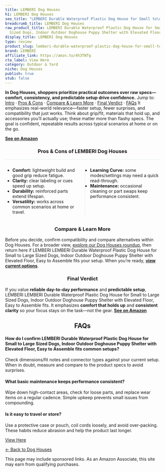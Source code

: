 ```yaml
---
title: LEMBERI Dog Houses
h1: LEMBERI Dog Houses
seo_title: "LEMBERI Durable Waterproof Plastic Dog House for Small to\u2026"
breadcrumb_title: LEMBERI Dog Houses
raw_product_title: LEMBERI Durable Waterproof Plastic Dog House for Small to Large
  Sized Dogs, Indoor Outdoor Doghouse Puppy Shelter with Elevated Floor, Easy to Assemble
display_title: LEMBERI Dog Houses
type: review
product_slug: lemberi-durable-waterproof-plastic-dog-house-for-small-to-large-sized-d-a44c0c9d
brand: LEMBERI
affiliate_link: https://amzn.to/4h3TWTq
cta_label: View Here
category: Outdoor & Yard
niche: Dog Houses
publish: true
stub: false
---
```


<div id="intro" class="full-width"><p><strong>In Dog Houses, shoppers prioritize practical outcomes over raw specs&mdash;comfort, consistency, and predictable setup drive confidence.</strong> Jump to: <a href="#intro">Intro</a> · <a href="#pros-cons">Pros &amp; Cons</a> · <a href="#compare-more">Compare &amp; Learn More</a> · <a href="#verdict">Final Verdict</a> · <a href="#faqs">FAQs</a> It emphasizes real-world relevance&mdash;faster setup, fewer surprises, and compatibility that just works. Think about grip/fit, materials that hold up, and accessories you’ll actually use; these matter more than flashy specs. The goal is confident, repeatable results across typical scenarios at home or on the go.</p><p><a href="https://amzn.to/4h3TWTq" rel="nofollow sponsored noopener" target="_blank"><strong>See on Amazon</strong></a></p></div>
<h3 id="pros-cons" style="text-align:center;">Pros &amp; Cons of LEMBERI Dog Houses</h3>
<div class="pc-grid" style="display:grid;grid-template-columns:1fr 1fr;gap:16px;border-top:1px solid #e5e7eb;padding-top:12px;">
  <ul>
    <li><strong>Comfort:</strong> lightweight build and good grip reduce fatigue.</li>
    <li><strong>Clarity:</strong> clear labeling or cues speed up setup.</li>
    <li><strong>Durability:</strong> reinforced parts extend lifespan.</li>
    <li><strong>Versatility:</strong> works across common scenarios at home or travel.</li>
  </ul>
  <ul style="border-left:1px solid #e5e7eb;padding-left:16px;">
    <li><strong>Learning Curve:</strong> some modes/settings may need a quick read-through.</li>
    <li><strong>Maintenance:</strong> occasional cleaning or part swaps keep performance consistent.</li>
  </ul>
</div>


<h3 id="compare-more" style="text-align:center;">Compare &amp; Learn More</h3>
<p>Before you decide, confirm compatibility and compare alternatives within Dog Houses. For a broader view, <a href="#">explore our Dog Houses roundup</a>, then return here if LEMBERI LEMBERI Durable Waterproof Plastic Dog House for Small to Large Sized Dogs, Indoor Outdoor Doghouse Puppy Shelter with Elevated Floor, Easy to Assemble fits your setup. When you’re ready, <a href="https://amzn.to/4h3TWTq" rel="nofollow sponsored noopener" target="_blank"><strong>view current options</strong></a>.</p>

<h3 id="verdict" style="text-align:center;">Final Verdict</h3>
<p>If you value <strong>reliable day-to-day performance</strong> and <strong>predictable setup</strong>, LEMBERI LEMBERI Durable Waterproof Plastic Dog House for Small to Large Sized Dogs, Indoor Outdoor Doghouse Puppy Shelter with Elevated Floor, Easy to Assemble fits. It emphasizes <strong>comfort that holds up</strong> and <strong>consistent clarity</strong> so your focus stays on the task&mdash;not the gear. <a href="https://amzn.to/4h3TWTq" rel="nofollow sponsored noopener" target="_blank"><strong>See on Amazon</strong></a></p>

<h2 id="faqs" style="text-align:center;">FAQs</h2>
<h4><strong>How do I confirm LEMBERI Durable Waterproof Plastic Dog House for Small to Large Sized Dogs, Indoor Outdoor Doghouse Puppy Shelter with Elevated Floor, Easy to Assemble fits common setups?</strong></h4>
<p>Check dimensions/fit notes and connector types against your current setup. When in doubt, measure and compare to the product specs to avoid surprises.</p>
<h4><strong>What basic maintenance keeps performance consistent?</strong></h4>
<p>Wipe down high-contact areas, check for loose parts, and replace wear items on a regular cadence. Simple upkeep prevents small issues from compounding.</p>
<h4><strong>Is it easy to travel or store?</strong></h4>
<p>Use a protective case or pouch, coil cords loosely, and avoid over-packing. These habits reduce abrasion and help the product last longer.</p>

<p><a class="btn" href="https://amzn.to/4h3TWTq" target="_blank" rel="nofollow sponsored noopener">View Here</a></p>
<p><a href="/roundups/outdoor-yard/dog-houses/">← Back to Dog Houses</a></p>
<aside class="disclosure">This page may include sponsored links. As an Amazon Associate, this site may earn from qualifying purchases.</aside>
